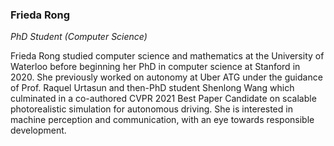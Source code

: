 ### Frieda Rong

*PhD Student (Computer Science)*

Frieda Rong studied computer science and mathematics at the University of Waterloo before beginning her PhD in computer science at Stanford in 2020. She previously worked on autonomy at Uber ATG under the guidance of Prof. Raquel Urtasun and then-PhD student Shenlong Wang which culminated in a co-authored CVPR 2021 Best Paper Candidate on scalable photorealistic simulation for autonomous driving. She is interested in machine perception and communication, with an eye towards responsible development.
